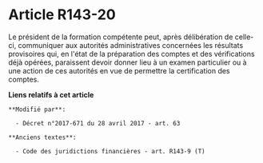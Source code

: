 # Article R143-20

Le président de la formation compétente peut, après délibération de celle-ci, communiquer aux autorités administratives
concernées les résultats provisoires qui, en l'état de la préparation des comptes et des vérifications déjà opérées,
paraissent devoir donner lieu à un examen particulier ou à une action de ces autorités en vue de permettre la certification
des comptes.

**Liens relatifs à cet article**

	**Modifié par**:

	  - Décret n°2017-671 du 28 avril 2017 - art. 63

	**Anciens textes**:

	  - Code des juridictions financières - art. R143-9 (T)
